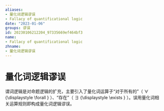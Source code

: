 ```yaml
---
aliases:
- 量化词逻辑谬误
- Fallacy of quantificational logic
date: "2023-01-06"
groups: 谬误
id: 20230106212204_97335669ef464bf3
name:
- Fallacy of quantificational logic
zhname:
- 量化词逻辑谬误
---
```


# 量化词逻辑谬误

谓词逻辑是对命题逻辑的扩充，主要引入了量化词运算子“对于所有的”（ ∀ {\displaystyle \forall } ）、“存在”（ ∃ {\displaystyle \exists } ）。误用量化词相关运算规则即构成量化词逻辑谬误。

